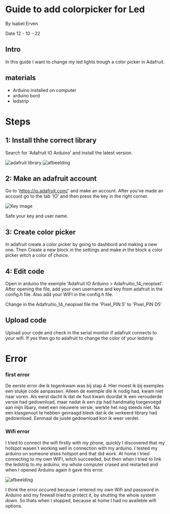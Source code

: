 # Guide to add colorpicker for Led
By Isabel Erven

Date 12 - 10 - 22

## Intro
In this guide I want to change my led lights trough a color picker in Adafruit.

## materials
- Arduino installed on computer
- arduino bord
- ledstrip

# Steps
## 1: Install thhe correct library
Search for 'Adafruit IO Arduino' and install the latest version.

![adafruit library](https://user-images.githubusercontent.com/95106559/195298950-bcf14ce7-a393-414d-9864-18aced9958fd.jpg)
![afbeelding](https://user-images.githubusercontent.com/95106559/195323470-f88a0d5a-bd13-4b2b-948b-78ac1c5ebb57.png)


## 2: Make an adafruit account
Go to 'https://io.adafruit.com/' and make an account.
After you've made an account go to the tab 'IO' and then press the key in the right corner.

![Key image](https://user-images.githubusercontent.com/95106559/195300046-88569ed1-2921-4828-adca-b06e5090df62.jpg)

Safe your key and user name.

## 3: Create color picker
In adafruit create a color picker by going to dashbord and making a new one.
Then Create a new block in the settings and make in the block a color picker witch a color of choice.

## 4: Edit code
Open in arduino the exemple 'Adafruit IO Arduino > Adafruitio_14_neopixel'. After opening the file, add your own username and key from adafruit in the config.h file.
Also add your WIFI in the config.h file.

Change in the Adafruitio_14_neopixel file the 'Pixel_PIN 5' to 'Pixel_PIN D5'

## Upload code
Upload your code and check in the serial monitor if adafruit connects to your wifi. If yes then go to adafruit to change the color of your ledstrip

# Error

### first error
De eerste error die ik tegenkwam was bij stap 4. Hier moest ik bij exemples een stukje code aanpassen. Alleen de exemple die ik nodig had, kwam niet naar voren. Als eerst dacht ik dat de fout kwam doordat ik een verouderde versie had gedownload, maar nadat ik een zip had handmatig toegevoegd aan mijn libary, meet een nieuwere versie, werkte het nog steeds niet. Na een klasgenoot te hebben gevraagd bleek dat ik de verkeerd library had gedownload. Eenmaal de juiste gedownload kon ik weer verder.


### Wifi error
I tried to connect the wifi firstly with my phone, quickly I discovered that my hotspot wasen´t working well in connection with my arduino. I tested my arduino on someone elses hotspot and that did work. 
At home I tried connecting to my own WIFI, witch succeeded, but then when I tried to link the ledstrip to my arduino, my whole computer crased and restarted and when I opened Arduino again it gave this error.

![afbeelding](https://user-images.githubusercontent.com/95106559/195435687-e33fe70f-fc96-403f-9b3e-747f3069e8cc.png)

I think the error occured because I entered my own Wifi and password in Arduino and my firewall tried to protect it, by shutting the whole system down. So thats when I stopped, because at home I had no availeble wifi options.




